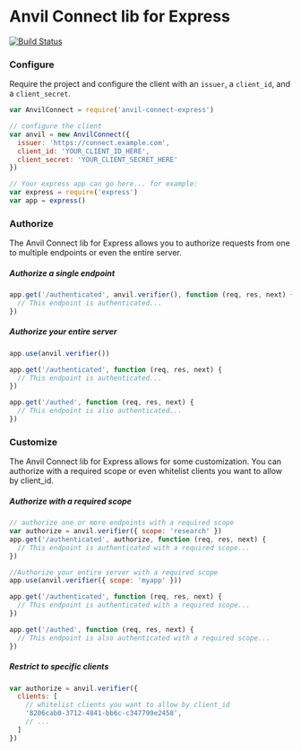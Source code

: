 # Anvil Connect lib for Express
[![Build Status](https://travis-ci.org/anvilresearch/connect-express.svg?branch=master)](https://travis-ci.org/anvilresearch/connect-express)

### Configure

Require the project and configure the client with an `issuer`, a `client_id`, and a `client_secret`.

```javascript
var AnvilConnect = require('anvil-connect-express')

// configure the client
var anvil = new AnvilConnect({
  issuer: 'https://connect.example.com',
  client_id: 'YOUR_CLIENT_ID_HERE',
  client_secret: 'YOUR_CLIENT_SECRET_HERE'
})

// Your express app can go here... for example:
var express = require('express')
var app = express()
```

### Authorize

The Anvil Connect lib for Express allows you to authorize requests from one to multiple endpoints or even the entire server.

##### Authorize a single endpoint
```javascript
app.get('/authenticated', anvil.verifier(), function (req, res, next) {
  // This endpoint is authenticated...
})
```

##### Authorize your entire server
```javascript
app.use(anvil.verifier())

app.get('/authenticated', function (req, res, next) {
  // This endpoint is authenticated...
})

app.get('/authed', function (req, res, next) {
  // This endpoint is also authenticated...
})
```

### Customize

The Anvil Connect lib for Express allows for some customization. You can authorize with a required scope or even whitelist clients you want to allow by client_id.

##### Authorize with a required scope

```javascript
// authorize one or more endpoints with a required scope
var authorize = anvil.verifier({ scope: 'research' })
app.get('/authenticated', authorize, function (req, res, next) {
  // This endpoint is authenticated with a required scope...
})
```

```javascript
//Authorize your entire server with a required scope
app.use(anvil.verifier({ scope: 'myapp' }))

app.get('/authenticated', function (req, res, next) {
  // This endpoint is authenticated with a required scope...
})

app.get('/authed', function (req, res, next) {
  // This endpoint is also authenticated with a required scope...
})
```

##### Restrict to specific clients

```javascript
var authorize = anvil.verifier({
  clients: [
    // whitelist clients you want to allow by client_id
    '8206cab0-3712-4841-bb6c-c347799e2458',
    // ...
  ]
})
```
